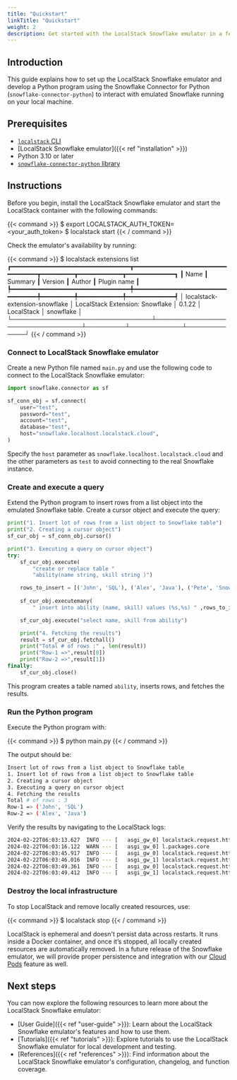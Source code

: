 ```yaml
---
title: "Quickstart"
linkTitle: "Quickstart"
weight: 2
description: Get started with the LocalStack Snowflake emulator in a few simple steps
---
```


## Introduction

This guide explains how to set up the LocalStack Snowflake emulator and develop a Python program using the Snowflake Connector for Python (`snowflake-connector-python`) to interact with emulated Snowflake running on your local machine.

## Prerequisites

- [`localstack` CLI](https://docs.localstack.cloud/getting-started/installation/#localstack-cli)
- [LocalStack Snowflake emulator]({{< ref "installation" >}})
- Python 3.10 or later 
- [`snowflake-connector-python` library](https://docs.snowflake.com/en/developer-guide/python-connector/python-connector-install)

## Instructions

Before you begin, install the LocalStack Snowflake emulator and start the LocalStack container with the following commands:

{{< command >}}
$ export LOCALSTACK_AUTH_TOKEN=<your_auth_token>
$ localstack start
{{< / command >}}

Check the emulator's availability by running:

{{< command >}}
$ localstack extensions list
<disable-copy>
┏━━━━━━━━━━━━━━━━━━━━━━━━━━━━━━━━┳━━━━━━━━━━━━━━━━━━━━━━━━━━━━━━━━━┳━━━━━━━━━┳━━━━━━━━━━━━┳━━━━━━━━━━━━━┓
┃ Name                           ┃ Summary                         ┃ Version ┃ Author     ┃ Plugin name ┃
┡━━━━━━━━━━━━━━━━━━━━━━━━━━━━━━━━╇━━━━━━━━━━━━━━━━━━━━━━━━━━━━━━━━━╇━━━━━━━━━╇━━━━━━━━━━━━╇━━━━━━━━━━━━━┩
│ localstack-extension-snowflake │ LocalStack Extension: Snowflake │ 0.1.22  │ LocalStack │ snowflake   │
└────────────────────────────────┴─────────────────────────────────┴─────────┴────────────┴─────────────┘
</disable-copy>
{{< / command >}}

### Connect to LocalStack Snowflake emulator

Create a new Python file named `main.py` and use the following code to connect to the LocalStack Snowflake emulator:

```python
import snowflake.connector as sf

sf_conn_obj = sf.connect(
    user="test",
    password="test",
    account="test",
    database="test",
    host="snowflake.localhost.localstack.cloud",
)
```

Specify the `host` parameter as `snowflake.localhost.localstack.cloud` and the other parameters as `test` to avoid connecting to the real Snowflake instance.

### Create and execute a query

Extend the Python program to insert rows from a list object into the emulated Snowflake table. Create a cursor object and execute the query:

```python
print("1. Insert lot of rows from a list object to Snowflake table")
print("2. Creating a cursor object")
sf_cur_obj = sf_conn_obj.cursor()

print("3. Executing a query on cursor object")
try:
    sf_cur_obj.execute(
        "create or replace table "
        "ability(name string, skill string )")

    rows_to_insert = [('John', 'SQL'), ('Alex', 'Java'), ('Pete', 'Snowflake')]
    
    sf_cur_obj.executemany(
        " insert into ability (name, skill) values (%s,%s) " ,rows_to_insert)

    sf_cur_obj.execute("select name, skill from ability")

    print("4. Fetching the results")
    result = sf_cur_obj.fetchall()
    print("Total # of rows :" , len(result))
    print("Row-1 =>",result[0])
    print("Row-2 =>",result[1])
finally:
    sf_cur_obj.close()
```

This program creates a table named `ability`, inserts rows, and fetches the results.

### Run the Python program

Execute the Python program with:

{{< command >}}
$ python main.py
{{< / command >}}

The output should be:

```bash
Insert lot of rows from a list object to Snowflake table
1. Insert lot of rows from a list object to Snowflake table
2. Creating a cursor object
3. Executing a query on cursor object
4. Fetching the results
Total # of rows : 3
Row-1 => ('John', 'SQL')
Row-2 => ('Alex', 'Java')
```

Verify the results by navigating to the LocalStack logs:

```bash
2024-02-22T06:03:13.627  INFO --- [   asgi_gw_0] localstack.request.http    : POST /session/v1/login-request => 200
2024-02-22T06:03:16.122  WARN --- [   asgi_gw_0] l.packages.core            : postgresql will be installed as an OS package, even though install target is _not_ set to be static.
2024-02-22T06:03:45.917  INFO --- [   asgi_gw_0] localstack.request.http    : POST /queries/v1/query-request => 200
2024-02-22T06:03:46.016  INFO --- [   asgi_gw_1] localstack.request.http    : POST /queries/v1/query-request => 200
2024-02-22T06:03:49.361  INFO --- [   asgi_gw_0] localstack.request.http    : POST /queries/v1/query-request => 200
2024-02-22T06:03:49.412  INFO --- [   asgi_gw_1] localstack.request.http    : POST /session => 200
```

### Destroy the local infrastructure

To stop LocalStack and remove locally created resources, use:

{{< command >}}
$ localstack stop
{{< / command >}}

LocalStack is ephemeral and doesn't persist data across restarts. It runs inside a Docker container, and once it’s stopped, all locally created resources are automatically removed. In a future release of the Snowflake emulator, we will provide proper persistence and integration with our [Cloud Pods](https://docs.localstack.cloud/user-guide/state-management/cloud-pods/) feature as well.

## Next steps

You can now explore the following resources to learn more about the LocalStack Snowflake emulator:

- [User Guide]({{< ref "user-guide" >}}): Learn about the LocalStack Snowflake emulator's features and how to use them.
- [Tutorials]({{< ref "tutorials" >}}): Explore tutorials to use the LocalStack Snowflake emulator for local development and testing.
- [References]({{< ref "references" >}}): Find information about the LocalStack Snowflake emulator's configuration, changelog, and function coverage.
